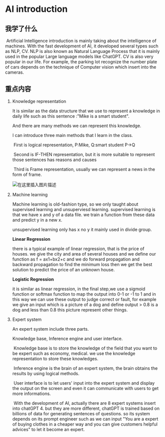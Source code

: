 # AI introduction

## 我学了什么

​	Artificial Intelligence introduction is mainly taking about the intelligence of machines. With the fast development of AI, it developed several types such as NLP, CV. NLP is also known as Natural Language Process that it is mainly used in the popular Large language models like ChatGPT. CV is also very popular in our life. For example, the parking lot recognize the number plate of cars depends on the technique of Computer vision which insert into the cameras.

## 重点内容

1. Knowledge representation

   It is similar as the data structure that we use to represent a knowledge in daily life such as this sentence :"Mike is a smart student".

   And there are many methods we can represent this knowledge.

   I can introduce three main methods that I learn in the class.

   ​	First is logical representation, P:Mike, Q:smart student P->Q

   ​	Second is IF-THEN representation, but it is more suitable to represent those sentences has reasons and causes

   ​	Third is Frame representation, usually we can represent a news in the form of frame.

   ![在这里插入图片描述](https://img-blog.csdnimg.cn/97e8df7f8ddd43ffb56377a831692832.png?x-oss-process=image/watermark,type_d3F5LXplbmhlaQ,shadow_50,text_Q1NETiBA5bCP5q615a2m6ZW_,size_20,color_FFFFFF,t_70,g_se,x_16)

2. Machine learning

   Machine learning is old-fashion type, so we only taught about supervised learning and unsuperviesd learning. supervised learning is that we have x and y of a data file. we train a function from these data and predict y in a new x.

   unsupervised learning only has x no y it mainly used in divide group.

   **Linear Regression**

   there is a typical example of linear regression, that is the price of houses. we give the city and area of several houses and we define our function as f = ax1+bx2+c and we do forward propagation and backward propagation to find the minimum loss then we get the best solution to predict the price of an unknown house.

   **Logistic Regression**

   it is similar as linear regression, in the final step,we use a sigmoid function or softmax function to map the output into 0-1 or -1 to 1 and in this way we can use these output to judge correct or fault, for example we give an input which is a picture of a dog and define output > 0.8 is a dog and less than 0.8 this picture represent other things.  

3. Expert system

   An expert system include three parts.

   Knowledge base, Inference engine and user interface. 

   ​	Knowledge base is to store the knowledge of the field that you want to be expert such as economy, medical. we use the knowledge representation to store these knowledges.

   ​	Inference engine is the brain of an expert system, the brain obtains the results by using logical methods.

   ​	User interface is to let users' input into the expert system and display the output on the screen and even it can communicate with users to get more informations.

   ​	With the development of AI, actually there are 8 expert systems insert into chatGPT 4. but they are more different, chatGPT is trained based on billions of data for generating sentences of questions. so its system depends on its prompt engineer such as we can input "You are a expert of buying clothes in a cheaper way and you can give customers helpful advices" to let it become an expert.